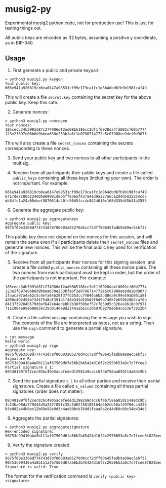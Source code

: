 # musig2-py
Experimental musig2 python code, not for production use! This is just for testing things out.

All public keys are encoded as 32 bytes, assuming a positive y coordinate, as in BIP-340.

## Usage

1. First generate a public and private keypair:

```
> python3 musig2.py keygen
Your public key: 666e941a926819cb0ea0147a98531cf99e179ca1fc1d8b4dbd6fb9b198fc4f49
```

This will create a file `secret.key` containing the secret key for the above public key. Keep this safe.

2. Generate nonces:

```
> python3 musig2.py noncegen
Your nonces:
185cecc34b3991d87c274986df2ad08b5186cc2df1f6928da4fd002cf60b7774
123e2f697e06b8d9bbea630e253bfa6f1e0786714772e5c07908ee9de10d9873
```

This will also create a file `secret_nonces` containing the secrets corresponding to these nonces.

3. Send your public key and two nonces to all other participants in the multisig.

4. Receive from all participants their public keys and create a file called `public_keys` containing all these keys (including your own). The order is not important. For example:

```
666e941a926819cb0ea0147a98531cf99e179ca1fc1d8b4dbd6fb9b198fc4f49
6717de8c80d22400b869981d865ff836af437a41d9a327a6ca2d4d50252b4cd5
dd84fc1a24a05ebef8870614c40fc9045fcc4c0424610c168d335d45b31b2555
```

6. Generate the aggregate public key:

```
> python3 musig2.py aggregatekeys
Aggregate public key: 9875f69e3368d774743d78f80603a05270d4cc72dff90645fadb9a09ec5ebf37
```

This public key does not depend on the nonces for this session, and will remain the same even if all participants delete their `secret_nonces` files and generate new nonces. This will be the final public key used for verification of the signature.

5. Receive from all participants their nonces for this signing session, and create a file called `public_nonces` containing all these nonce pairs. The two nonces from each participant must be kept in order, but the order of the participants is not important. For example:

```
185cecc34b3991d87c274986df2ad08b5186cc2df1f6928da4fd002cf60b7774
123e2f697e06b8d9bbea630e253bfa6f1e0786714772e5c07908ee9de10d9873
1faaca07a4a62c5c4efa64b28f37fd353cc74846a6b2bd8ea9c99e59ab861a8f
4898c492494bf3447548af391b1f44b345d1b5d2f8d9b740e7e659b26b2caf0b
d413739284b579d0af6474b4ede0b2b38f50bef57c7859d5c32baa9610c0f971
711c084e99eb08859c35d0140a9d23441a56cc3db07b9278e6b4ce336f3922b4
```

6. Create a file called `message` containing the message you wish to sign. The contents of the file are interpreted as bytes, not as a string. Then use the `sign` command to generate a partial signature.

```
> cat message
hello world
> python3 musig2.py sign
Aggregate key: 9875f69e3368d774743d78f80603a05270d4cc72dff90645fadb9a09ec5ebf37
Signature R: 90753c99410a4a8b111af67569d6fa56b2b45424d16f2c2950653a0c7c7fcee8
Partial signature s_1: 08348189f0f2cec03bc49b5acafeded13982a9cacc6fab758aa050114a8dc9b5
```

7. Send the partial signature `s_1` to all other parties and receive their partial signatures. Create a file called `s_values` containing all these partial signatures (order does not matter):

```
08348189f0f2cec03bc49b5acafeded13982a9cacc6fab758aa050114a8dc9b5
3c13ba98da779444d5a247f85fc35c3d02f88185164a462eb16afd9704cc4338
b3e082a44b0ec12b68e58e9d3c4ae980cb76dd1feaa5a2c44d60c08c54b434d5
```

8. Aggregate the partial signatures:

```
> python3 musig2.py aggregatesignature
Hex-encoded signature: 90753c99410a4a8b111af67569d6fa56b2b45424d16f2c2950653a0c7c7fcee8f828bec7167924307a4c71f0670d248f07f2086fcd5f9468896c0e34a40e41c2
```

9. Verify the signature created:

```
> python3 musig2.py verify 9875f69e3368d774743d78f80603a05270d4cc72dff90645fadb9a09ec5ebf37 90753c99410a4a8b111af67569d6fa56b2b45424d16f2c2950653a0c7c7fcee8f828bec7167924307a4c71f0670d248f07f2086fcd5f9468896c0e34a40e41c2
Signature is valid: True
```

The format for the verification command is
`verify <public key> <signature>`
